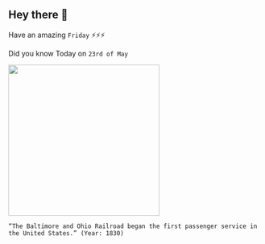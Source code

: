 ## Hey there 👋
Have an amazing `Friday` ⚡⚡⚡

Did you know Today on `23rd of May`
 
 [<img src="https://upload.wikimedia.org/wikipedia/commons/d/d0/Columbian_%28B%26O%29_train.jpg" width="300" />](https://www.britannica.com/topic/Baltimore-and-Ohio-Railroad) 
 ```
“The Baltimore and Ohio Railroad began the first passenger service in the United States.” (Year: 1830)
```
